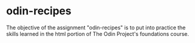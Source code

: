 # odin-recipes
The objective of the assignment "odin-recipes" is to put
into practice the skills learned in the html portion of 
The Odin Project's foundations course. 